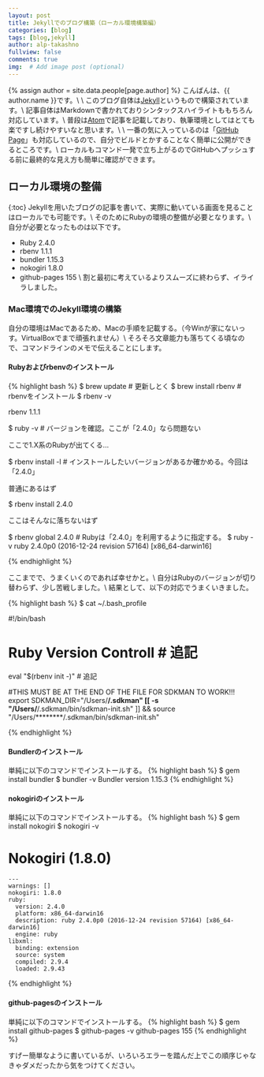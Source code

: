 ```yaml
---
layout: post
title: Jekyllでのブログ構築（ローカル環境構築編）
categories: [blog]
tags: [blog,jekyll]
author: alp-takashno
fullview: false
comments: true
img:  # Add image post (optional)
---
```

{% assign author = site.data.people[page.author] %}
こんばんは、{{ author.name }}です。\\
\\
このブログ自体は[Jekyll](https://jekyllrb-ja.github.io/)というもので構築されています。\\
記事自体はMarkdownで書かれておりシンタックスハイライトももちろん対応しています。\\
普段は[Atom](https://atom.io/)で記事を記載しており、執筆環境としてはとても楽ですし続けやすいなと思います。\\
\\
一番の気に入っているのは「[GitHub Page](https://pages.github.com/)」も対応しているので、自分でビルドとかすることなく簡単に公開ができるところです。\\
ローカルもコマンド一発で立ち上がるのでGitHubへプッシュする前に最終的な見え方も簡単に確認ができます。

## ローカル環境の整備
{:toc}
Jekyllを用いたブログの記事を書いて、実際に動いている画面を見ることはローカルでも可能です。\\
そのためにRubyの環境の整備が必要となります。\\
自分が必要となったものは以下です。

- Ruby 2.4.0
- rbenv 1.1.1
- bundler 1.15.3
- nokogiri 1.8.0
- github-pages 155
\\
割と最初に考えているよりスムーズに終わらず、イライラしました。

### Mac環境でのJekyll環境の構築
自分の環境はMacであるため、Macの手順を記載する。（今Winが家にないっす。VirtualBoxでまで頑張れません）\\
そろそろ文章能力も落ちてくる頃なので、コマンドラインのメモで伝えることにします。

#### Rubyおよびrbenvのインストール
{% highlight bash %}
$ brew update # 更新しとく
$ brew install rbenv # rbenvをインストール
$ rbenv -v

rbenv 1.1.1

$ ruby -v # バージョンを確認。ここが「2.4.0」なら問題ない

ここで1.X系のRubyが出てくる…

$ rbenv install -l # インストールしたいバージョンがあるか確かめる。今回は「2.4.0」

普通にあるはず

$ rbenv install 2.4.0

ここはそんなに落ちないはず

$ rbenv global 2.4.0 # Rubyは「2.4.0」を利用するように指定する。
$ ruby -v
ruby 2.4.0p0 (2016-12-24 revision 57164) [x86_64-darwin16]

{% endhighlight %}

ここまでで、うまくいくのであれば幸せかと。\\
自分はRubyのバージョンが切り替わらず、少し苦戦しました。\\
結果として、以下の対応でうまくいきました。

{% highlight bash %}
$ cat ~/.bash_profile

#!/bin/bash

# Ruby Version Controll  # 追記
eval "$(rbenv init -)"   # 追記

#THIS MUST BE AT THE END OF THE FILE FOR SDKMAN TO WORK!!!
export SDKMAN_DIR="/Users/********/.sdkman"
[[ -s "/Users/********/.sdkman/bin/sdkman-init.sh" ]] && source "/Users/********/.sdkman/bin/sdkman-init.sh"

{% endhighlight %}

#### Bundlerのインストール
単純に以下のコマンドでインストールする。
{% highlight bash %}
$ gem install bundler
$ bundler -v
Bundler version 1.15.3
{% endhighlight %}

#### nokogiriのインストール
単純に以下のコマンドでインストールする。
{% highlight bash %}
$ gem install nokogiri
$ nokogiri -v
# Nokogiri (1.8.0)
    ---
    warnings: []
    nokogiri: 1.8.0
    ruby:
      version: 2.4.0
      platform: x86_64-darwin16
      description: ruby 2.4.0p0 (2016-12-24 revision 57164) [x86_64-darwin16]
      engine: ruby
    libxml:
      binding: extension
      source: system
      compiled: 2.9.4
      loaded: 2.9.43
{% endhighlight %}

#### github-pagesのインストール
単純に以下のコマンドでインストールする。
{% highlight bash %}
$ gem install github-pages
$ github-pages -v
github-pages 155
{% endhighlight %}


すげー簡単なように書いているが、いろいろエラーを踏んだ上でこの順序じゃなきゃダメだったから気をつけてください。
